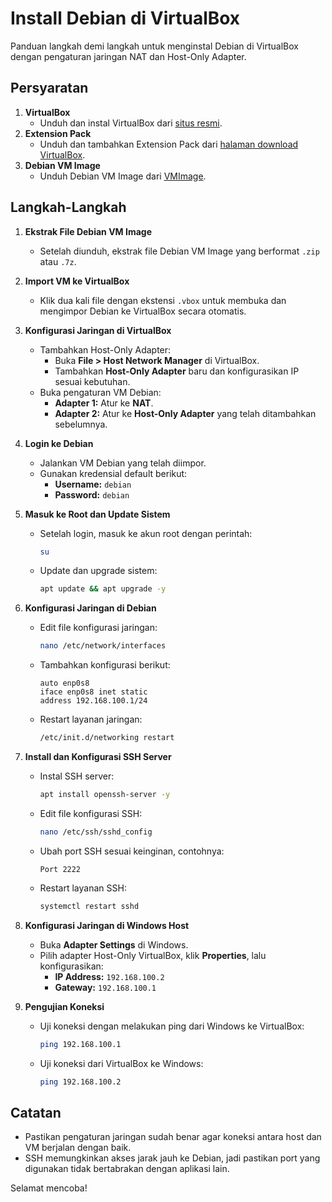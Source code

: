 # Install Debian di VirtualBox  

Panduan langkah demi langkah untuk menginstal Debian di VirtualBox dengan pengaturan jaringan NAT dan Host-Only Adapter.  

## Persyaratan  
1. **VirtualBox**  
   - Unduh dan instal VirtualBox dari [situs resmi](https://www.virtualbox.org/).  
2. **Extension Pack**  
   - Unduh dan tambahkan Extension Pack dari [halaman download VirtualBox](https://www.virtualbox.org/wiki/Downloads).  
3. **Debian VM Image**  
   - Unduh Debian VM Image dari [VMImage](https://www.osboxes.org/debian/).  

## Langkah-Langkah  

1. **Ekstrak File Debian VM Image**  
   - Setelah diunduh, ekstrak file Debian VM Image yang berformat `.zip` atau `.7z`.  
2. **Import VM ke VirtualBox**  
   - Klik dua kali file dengan ekstensi `.vbox` untuk membuka dan mengimpor Debian ke VirtualBox secara otomatis.  

3. **Konfigurasi Jaringan di VirtualBox**  
   - Tambahkan Host-Only Adapter:  
     - Buka **File > Host Network Manager** di VirtualBox.  
     - Tambahkan **Host-Only Adapter** baru dan konfigurasikan IP sesuai kebutuhan.  
   - Buka pengaturan VM Debian:  
     - **Adapter 1:** Atur ke **NAT**.  
     - **Adapter 2:** Atur ke **Host-Only Adapter** yang telah ditambahkan sebelumnya.  

4. **Login ke Debian**  
   - Jalankan VM Debian yang telah diimpor.  
   - Gunakan kredensial default berikut:  
     - **Username:** `debian`  
     - **Password:** `debian`  

5. **Masuk ke Root dan Update Sistem**  
   - Setelah login, masuk ke akun root dengan perintah:  
     ```bash
     su
     ```  
   - Update dan upgrade sistem:  
     ```bash
     apt update && apt upgrade -y
     ```  

6. **Konfigurasi Jaringan di Debian**  
   - Edit file konfigurasi jaringan:  
     ```bash
     nano /etc/network/interfaces
     ```  
   - Tambahkan konfigurasi berikut:  
     ```  
     auto enp0s8  
     iface enp0s8 inet static  
     address 192.168.100.1/24  
     ```  
   - Restart layanan jaringan:  
     ```bash
     /etc/init.d/networking restart
     ```  

7. **Install dan Konfigurasi SSH Server**  
   - Instal SSH server:  
     ```bash
     apt install openssh-server -y
     ```  
   - Edit file konfigurasi SSH:  
     ```bash
     nano /etc/ssh/sshd_config
     ```  
   - Ubah port SSH sesuai keinginan, contohnya:  
     ```  
     Port 2222
     ```  
   - Restart layanan SSH:  
     ```bash
     systemctl restart sshd
     ```  

8. **Konfigurasi Jaringan di Windows Host**  
   - Buka **Adapter Settings** di Windows.  
   - Pilih adapter Host-Only VirtualBox, klik **Properties**, lalu konfigurasikan:  
     - **IP Address:** `192.168.100.2`  
     - **Gateway:** `192.168.100.1`  

9. **Pengujian Koneksi**  
   - Uji koneksi dengan melakukan ping dari Windows ke VirtualBox:  
     ```bash
     ping 192.168.100.1
     ```  
   - Uji koneksi dari VirtualBox ke Windows:  
     ```bash
     ping 192.168.100.2
     ```  

## Catatan  
- Pastikan pengaturan jaringan sudah benar agar koneksi antara host dan VM berjalan dengan baik.  
- SSH memungkinkan akses jarak jauh ke Debian, jadi pastikan port yang digunakan tidak bertabrakan dengan aplikasi lain.  

Selamat mencoba!  

